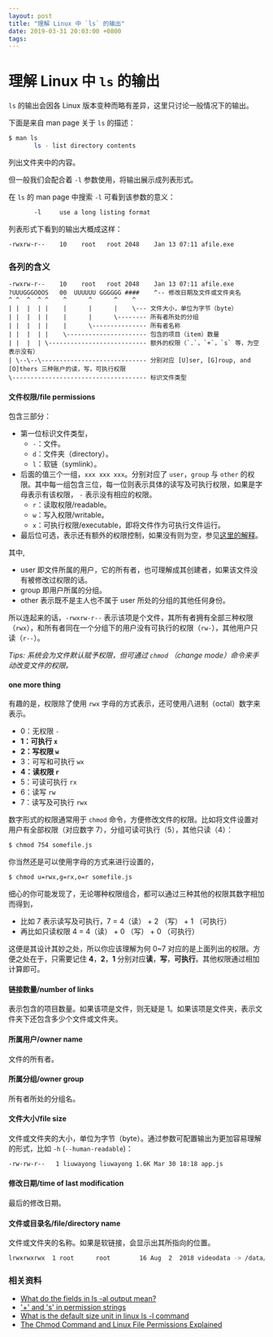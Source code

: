 ```yaml
---
layout: post
title: "理解 Linux 中 `ls` 的输出"
date: 2019-03-31 20:03:00 +0800
tags: 
---
```

    
理解 Linux 中 `ls` 的输出
===

`ls` 的输出会因各 Linux 版本变种而略有差异，这里只讨论一般情况下的输出。

下面是来自 man page 关于 `ls` 的描述：

```sh
$ man ls
       ls - list directory contents
```

列出文件夹中的内容。

但一般我们会配合着 `-l` 参数使用，将输出展示成列表形式。

在 `ls` 的 man page 中搜索 `-l` 可看到该参数的意义：

```sh
       -l     use a long listing format
```

列表形式下看到的输出大概成这样：

```sh
-rwxrw-r--    10    root   root 2048    Jan 13 07:11 afile.exe
```

### 各列的含义

```
-rwxrw-r--    10    root   root 2048    Jan 13 07:11 afile.exe
?UUUGGGOOOS   00  UUUUUU GGGGGG ####    ^-- 修改日期及文件或文件夹名
^ ^  ^  ^ ^    ^      ^      ^    ^
| |  |  | |    |      |      |    \--- 文件大小，单位为字节（byte）
| |  |  | |    |      |      \-------- 所有者所处的分组
| |  |  | |    |      \--------------- 所有者名称
| |  |  | |    \---------------------- 包含的项目（item）数量
| |  |  | \--------------------------- 额外的权限（`.`，`+`，`s` 等，为空表示没有）
| \--\--\----------------------------- 分别对应 [U]ser, [G]roup, and [O]thers 三种账户的读，写，可执行权限
\------------------------------------- 标识文件类型
```

#### 文件权限/file permissions

包含三部分：
- 第一位标识文件类型，
    - `-`：文件。
    - `d`：文件夹（directory）。
    - `l`：软链（symlink）。
- 后面的值三个一组，`xxx xxx xxx`。分别对应了 `user`，`group` 与 `other` 的权限。其中每一组包含三位，每一位则表示具体的读写及可执行权限，如果是字母表示有该权限， `-` 表示没有相应的权限。
    - `r`：读取权限/readable。
    - `w`：写入权限/writable。
    - `x`：可执行权限/executable，即将文件作为可执行文件运行。
- 最后位可选，表示还有额外的权限控制，如果没有则为空，参见[这里的解释](https://unix.stackexchange.com/a/206912/209192)。

其中,
- user 即文件所属的用户，它的所有者，也可理解成其创建者，如果该文件没有被修改过权限的话。
- group 即用户所属的分组。
- other 表示既不是主人也不属于 user 所处的分组的其他任何身份。

所以连起来的话，`-rwxrw-r--` 表示该项是个文件，其所有者拥有全部三种权限（`rwx`），和所有者同在一个分组下的用户没有可执行的权限（`rw-`），其他用户只读（`r--`）。

_Tips: 系统会为文件默认赋予权限，但可通过 `chmod` （change mode）命令来手动改变文件的权限。_

#### one more thing

有趣的是，权限除了使用 `rwx` 字母的方式表示，还可使用八进制（octal）数字来表示。

- 0：无权限 `-`
- **1：可执行 `x`**
- **2：写权限 `w`**
- 3：可写和可执行 `wx`
- **4：读权限 `r`**
- 5：可读可执行 `rx`
- 6：读写 `rw`
- 7：读写及可执行 `rwx`

数字形式的权限通常用于 `chmod` 命令，方便修改文件的权限。比如将文件设置对用户有全部权限（对应数字 7），分组可读可执行（5），其他只读（4）：

```sh
$ chmod 754 somefile.js
```

你当然还是可以使用字母的方式来进行设置的，

```sh
$ chmod u=rwx,g=rx,o=r somefile.js
```

细心的你可能发现了，无论哪种权限组合，都可以通过三种其他的权限其数字相加而得到，
- 比如 7 表示读写及可执行，7 = 4（读） + 2 （写） + 1 （可执行）
- 再比如只读权限 4 = 4（读） + 0 （写） + 0 （可执行）

这便是其设计其妙之处，所以你应该理解为何 0~7 对应的是上面列出的权限。方便之处在于，只需要记住 **4**，**2**，**1** 分别对应**读**，**写**，**可执行**。其他权限通过相加计算即可。


#### 链接数量/number of links

表示包含的项目数量。如果该项是文件，则无疑是 1。如果该项是文件夹，表示文件夹下还包含多少个文件或文件夹。


#### 所属用户/owner name

文件的所有者。

#### 所属分组/owner group

所有者所处的分组名。

#### 文件大小/file size

文件或文件夹的大小，单位为字节（byte）。通过参数可配置输出为更加容易理解的形式，比如 `-h` (`--human-readable`)：

```sh
-rw-rw-r--   1 liuwayong liuwayong 1.6K Mar 30 18:18 app.js
```

#### 修改日期/time of last modification

最后的修改日期。


#### 文件或目录名/file/directory name

文件或文件夹的名称。如果是软链接，会显示出其所指向的位置。

```sh
lrwxrwxrwx  1 root      root        16 Aug  2  2018 videodata -> /data/videodata/
```


### 相关资料

- [What do the fields in ls -al output mean?](https://unix.stackexchange.com/questions/103114/what-do-the-fields-in-ls-al-output-mean)
- ['+' and 's' in permission strings](https://unix.stackexchange.com/a/206912/209192)
- [What is the default size unit in linux ls -l command](https://superuser.com/questions/554124/what-is-the-default-size-unit-in-linux-ls-l-command)
- [The Chmod Command and Linux File Permissions Explained](https://www.makeuseof.com/tag/chmod-command-linux-file-permissions/)
    